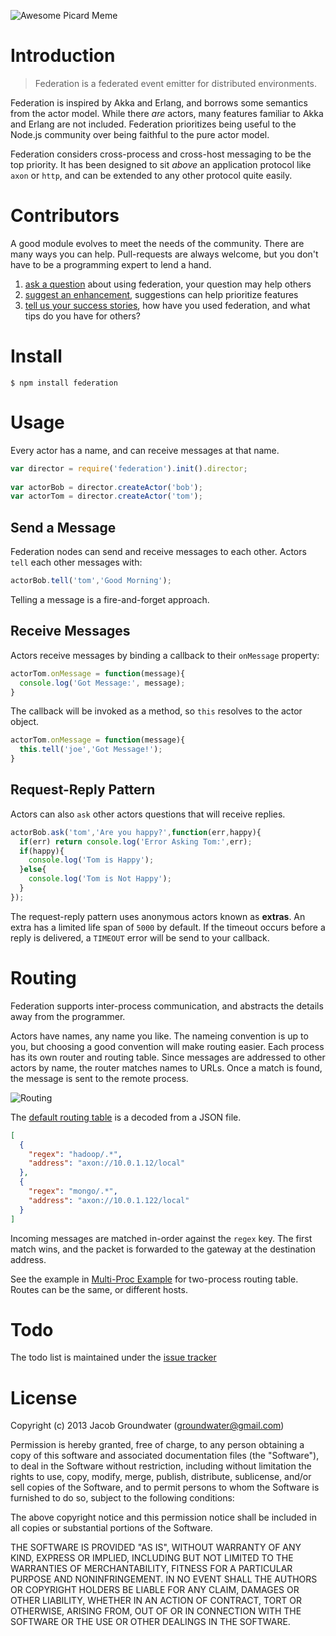 ![Awesome Picard Meme](http://i.imgur.com/T5kIkxX.jpg)

# Introduction

> Federation is a federated event emitter for distributed environments.

Federation is inspired by Akka and Erlang,
and borrows some semantics from the actor model.
While there _are_ actors,
many features familiar to Akka and Erlang are not included.
Federation prioritizes being useful to the Node.js community
over being faithful to the pure actor model.

Federation considers cross-process and cross-host messaging to be the top priority. 
It has been designed to sit _above_ an application protocol like `axon` or `http`, and can be extended to any other protocol quite easily.

# Contributors

A good module evolves to meet the needs of the community.
There are many ways you can help.
Pull-requests are always welcome, but you don't have to be a programming expert to lend a hand.

1. [ask a question](https://github.com/jacobgroundwater/federation/issues/new) about using federation, your question may help others
2. [suggest an enhancement](https://github.com/jacobgroundwater/federation/issues/new), suggestions can help prioritize features
3. [tell us your success stories](https://github.com/jacobgroundwater/federation/wiki/Success-Stories), how have you used federation, and what tips do you have for others?

# Install

    $ npm install federation

# Usage

Every actor has a name, and can receive messages at that name.

```javascript
var director = require('federation').init().director;
    
var actorBob = director.createActor('bob');
var actorTom = director.createActor('tom');
```

## Send a Message

Federation nodes can send and receive messages to each other.
Actors `tell` each other messages with:

```javascript
actorBob.tell('tom','Good Morning');
```

Telling a message is a fire-and-forget approach.

## Receive Messages

Actors receive messages by binding a callback to their `onMessage` property:

```javascript
actorTom.onMessage = function(message){
  console.log('Got Message:', message);
}
```

The callback will be invoked as a method, so `this` resolves to the actor object.

```javascript
actorTom.onMessage = function(message){
  this.tell('joe','Got Message!');
}
```
## Request-Reply Pattern

Actors can also `ask` other actors questions that will receive replies.

```javascript
actorBob.ask('tom','Are you happy?',function(err,happy){
  if(err) return console.log('Error Asking Tom:',err);
  if(happy){
    console.log('Tom is Happy');
  }else{
    console.log('Tom is Not Happy');
  }
});
```

The request-reply pattern uses anonymous actors known as **extras**.
An extra has a limited life span of `5000` by default.
If the timeout occurs before a reply is delivered,
a `TIMEOUT` error will be send to your callback.

# Routing

Federation supports inter-process communication,
and abstracts the details away from the programmer.

Actors have names, any name you like.
The nameing convention is up to you,
but choosing a good convention will make routing easier.
Each process has its own router and routing table.
Since messages are addressed to other actors by name,
the router matches names to URLs.
Once a match is found, the message is sent to the remote process.

![Routing](https://raw.github.com/jacobgroundwater/federation/assets/export/federation.png)

The [default routing table](https://github.com/jacobgroundwater/federation/blob/master/routes.json) is a decoded from a JSON file.

```json
[
  {
    "regex": "hadoop/.*",
    "address": "axon://10.0.1.12/local"
  },
  {
    "regex": "mongo/.*",
    "address": "axon://10.0.1.122/local"
  }
]
```

Incoming messages are matched in-order against the `regex` key.
The first match wins, and the packet is forwarded to the gateway at the destination address.

See the example in [Multi-Proc Example](https://github.com/jacobgroundwater/federation/tree/master/examples/multi-proc) for two-process routing table.
Routes can be the same, or different hosts.

# Todo

The todo list is maintained under the [issue tracker](https://github.com/jacobgroundwater/federation/issues?labels=enhancement&page=1&state=open)

# License

Copyright (c) 2013 Jacob Groundwater (groundwater@gmail.com)

Permission is hereby granted, free of charge, to any person obtaining a copy of this software and associated documentation files (the "Software"), to deal in the Software without restriction, including without limitation the rights to use, copy, modify, merge, publish, distribute, sublicense, and/or sell copies of the Software, and to permit persons to whom the Software is furnished to do so, subject to the following conditions:

The above copyright notice and this permission notice shall be included in all copies or substantial portions of the Software.

THE SOFTWARE IS PROVIDED "AS IS", WITHOUT WARRANTY OF ANY KIND, EXPRESS OR IMPLIED, INCLUDING BUT NOT LIMITED TO THE WARRANTIES OF MERCHANTABILITY, FITNESS FOR A PARTICULAR PURPOSE AND NONINFRINGEMENT. IN NO EVENT SHALL THE AUTHORS OR COPYRIGHT HOLDERS BE LIABLE FOR ANY CLAIM, DAMAGES OR OTHER LIABILITY, WHETHER IN AN ACTION OF CONTRACT, TORT OR OTHERWISE, ARISING FROM, OUT OF OR IN CONNECTION WITH THE SOFTWARE OR THE USE OR OTHER DEALINGS IN THE SOFTWARE.
